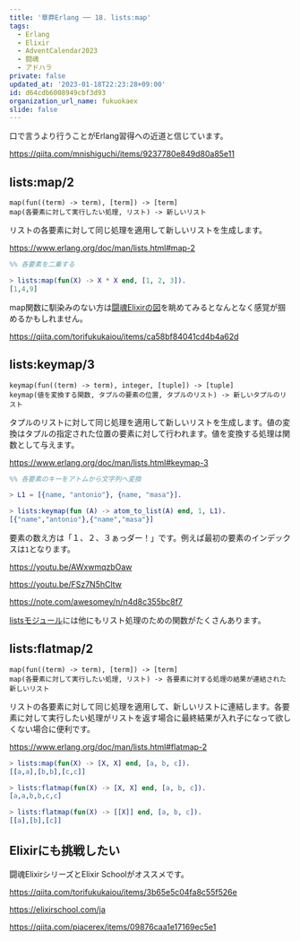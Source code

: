 ```yaml
---
title: '草莽Erlang ── 18. lists:map'
tags:
  - Erlang
  - Elixir
  - AdventCalendar2023
  - 闘魂
  - アドハラ
private: false
updated_at: '2023-01-18T22:23:28+09:00'
id: d64cdb6008949cbf3d93
organization_url_name: fukuokaex
slide: false
---
```

口で言うより行うことがErlang習得への近道と信じています。

https://qiita.com/mnishiguchi/items/9237780e849d80a85e11

## lists:map/2

```
map(fun((term) -> term), [term]) -> [term]
map(各要素に対して実行したい処理, リスト) -> 新しいリスト
```

リストの各要素に対して同じ処理を適用して新しいリストを生成します。

https://www.erlang.org/doc/man/lists.html#map-2

```erlang
%% 各要素を二乗する

> lists:map(fun(X) -> X * X end, [1, 2, 3]).
[1,4,9]
```

map関数に馴染みのない方は[闘魂Elixirの図](https://camo.qiitausercontent.com/67a2990b180bcb24370bac726ad014c86348ec9a/68747470733a2f2f71696974612d696d6167652d73746f72652e73332e61702d6e6f727468656173742d312e616d617a6f6e6177732e636f6d2f302f3133313830382f33376161623965312d623931352d366134662d653631612d6266616361343431303933612e706e67)を眺めてみるとなんとなく感覚が掴めるかもしれません。

https://qiita.com/torifukukaiou/items/ca58bf84041cd4b4a62d

## lists:keymap/3

```
keymap(fun((term) -> term), integer, [tuple]) -> [tuple]
keymap(値を変換する関数, タプルの要素の位置, タプルのリスト) -> 新しいタプルのリスト
```

タプルのリストに対して同じ処理を適用して新しいリストを生成します。値の変換はタプルの指定された位置の要素に対して行われます。値を変換する処理は関数として与えます。

https://www.erlang.org/doc/man/lists.html#keymap-3

```erlang
%% 各要素のキーをアトムから文字列へ変換

> L1 = [{name, "antonio"}, {name, "masa"}].

> lists:keymap(fun (A) -> atom_to_list(A) end, 1, L1).
[{"name","antonio"},{"name","masa"}]
```

要素の数え方は「１、２、３ぁっダー！」です。例えば最初の要素のインデックスは`1`となります。

https://youtu.be/AWxwmqzbOaw

https://youtu.be/FSz7N5hCltw

https://note.com/awesomey/n/n4d8c355bc8f7

[listsモジュール](https://www.erlang.org/doc/man/lists.html)には他にもリスト処理のための関数がたくさんあります。

## lists:flatmap/2

```
map(fun((term) -> term), [term]) -> [term]
map(各要素に対して実行したい処理, リスト) -> 各要素に対する処理の結果が連結された新しいリスト
```

リストの各要素に対して同じ処理を適用して、新しいリストに連結します。各要素に対して実行したい処理がリストを返す場合に最終結果が入れ子になって欲しくない場合に便利です。

https://www.erlang.org/doc/man/lists.html#flatmap-2

```erlang
> lists:map(fun(X) -> [X, X] end, [a, b, c]).
[[a,a],[b,b],[c,c]]

> lists:flatmap(fun(X) -> [X, X] end, [a, b, c]).
[a,a,b,b,c,c]

> lists:flatmap(fun(X) -> [[X]] end, [a, b, c]).
[[a],[b],[c]]
```

## Elixirにも挑戦したい

闘魂ElixirシリーズとElixir Schoolがオススメです。

https://qiita.com/torifukukaiou/items/3b65e5c04fa8c55f526e

https://elixirschool.com/ja

https://qiita.com/piacerex/items/09876caa1e17169ec5e1
